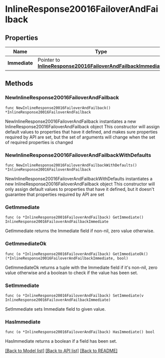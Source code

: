 # InlineResponse20016FailoverAndFailback

## Properties

Name | Type | Description | Notes
------------ | ------------- | ------------- | -------------
**Immediate** | Pointer to [**InlineResponse20016FailoverAndFailbackImmediate**](InlineResponse20016FailoverAndFailbackImmediate.md) |  | [optional] 

## Methods

### NewInlineResponse20016FailoverAndFailback

`func NewInlineResponse20016FailoverAndFailback() *InlineResponse20016FailoverAndFailback`

NewInlineResponse20016FailoverAndFailback instantiates a new InlineResponse20016FailoverAndFailback object
This constructor will assign default values to properties that have it defined,
and makes sure properties required by API are set, but the set of arguments
will change when the set of required properties is changed

### NewInlineResponse20016FailoverAndFailbackWithDefaults

`func NewInlineResponse20016FailoverAndFailbackWithDefaults() *InlineResponse20016FailoverAndFailback`

NewInlineResponse20016FailoverAndFailbackWithDefaults instantiates a new InlineResponse20016FailoverAndFailback object
This constructor will only assign default values to properties that have it defined,
but it doesn't guarantee that properties required by API are set

### GetImmediate

`func (o *InlineResponse20016FailoverAndFailback) GetImmediate() InlineResponse20016FailoverAndFailbackImmediate`

GetImmediate returns the Immediate field if non-nil, zero value otherwise.

### GetImmediateOk

`func (o *InlineResponse20016FailoverAndFailback) GetImmediateOk() (*InlineResponse20016FailoverAndFailbackImmediate, bool)`

GetImmediateOk returns a tuple with the Immediate field if it's non-nil, zero value otherwise
and a boolean to check if the value has been set.

### SetImmediate

`func (o *InlineResponse20016FailoverAndFailback) SetImmediate(v InlineResponse20016FailoverAndFailbackImmediate)`

SetImmediate sets Immediate field to given value.

### HasImmediate

`func (o *InlineResponse20016FailoverAndFailback) HasImmediate() bool`

HasImmediate returns a boolean if a field has been set.


[[Back to Model list]](../README.md#documentation-for-models) [[Back to API list]](../README.md#documentation-for-api-endpoints) [[Back to README]](../README.md)


